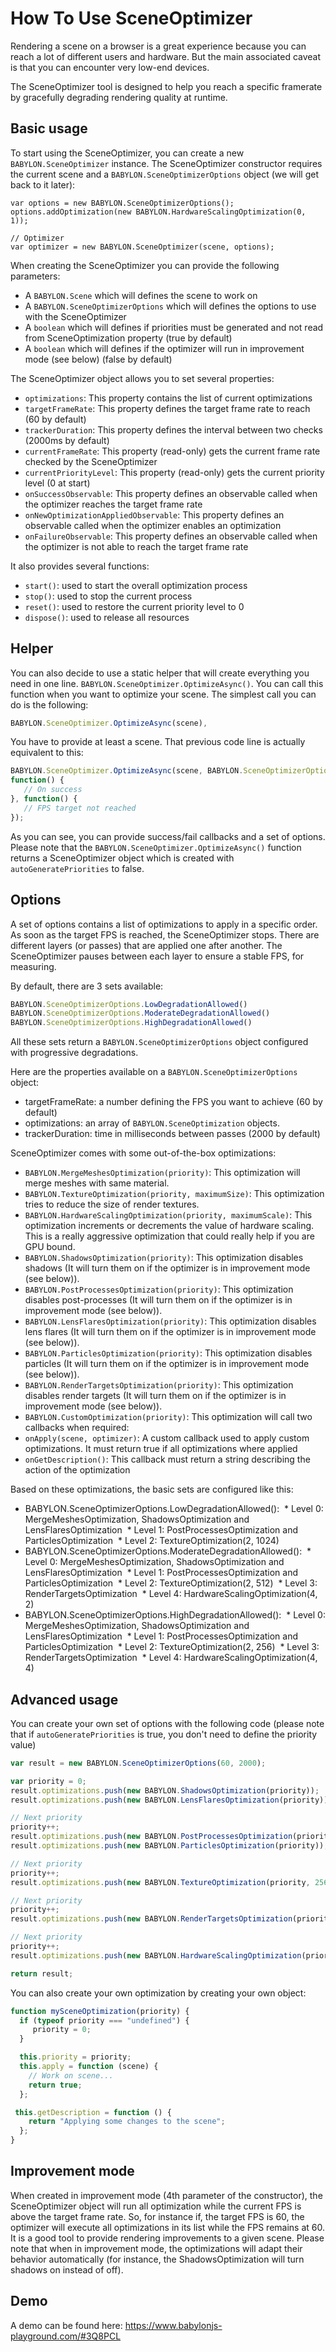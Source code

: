 # How To Use SceneOptimizer

Rendering a scene on a browser is a great experience because you can reach a lot of different users and hardware. But the main associated caveat is that you can encounter very low-end devices.

The SceneOptimizer tool is designed to help you reach a specific framerate by gracefully degrading rendering quality at runtime.

## Basic usage
To start using the SceneOptimizer, you can create a new ```BABYLON.SceneOptimizer``` instance.
The SceneOptimizer constructor requires the current scene and a ```BABYLON.SceneOptimizerOptions``` object (we will get back to it later):

```
var options = new BABYLON.SceneOptimizerOptions();
options.addOptimization(new BABYLON.HardwareScalingOptimization(0, 1));

// Optimizer
var optimizer = new BABYLON.SceneOptimizer(scene, options);
```

When creating the SceneOptimizer you can provide the following parameters:
- A ```BABYLON.Scene``` which will defines the scene to work on
- A ```BABYLON.SceneOptimizerOptions``` which will defines the options to use with the SceneOptimizer
- A ```boolean``` which will defines if priorities must be generated and not read from SceneOptimization property (true by default)
- A ```boolean``` which will defines if the optimizer will run in improvement mode (see below) (false by default)

The SceneOptimizer object allows you to set several properties:
- ```optimizations```: This property contains the list of current optimizations
- ```targetFrameRate```: This property defines the target frame rate to reach (60 by default)
- ```trackerDuration```: This property defines the interval between two checks (2000ms by default)
- ```currentFrameRate```: This property (read-only) gets the current frame rate checked by the SceneOptimizer
- ```currentPriorityLevel```: This property (read-only) gets the current priority level (0 at start)
- ```onSuccessObservable```: This property defines an observable called when the optimizer reaches the target frame rate
- ```onNewOptimizationAppliedObservable```: This property defines an observable called when the optimizer enables an optimization
- ```onFailureObservable```: This property defines an observable called when the optimizer is not able to reach the target frame rate

It also provides several functions:
- ```start()```: used to start the overall optimization process
- ```stop()```: used to stop the current process
- ```reset()```: used to restore the current priority level to 0
- ```dispose()```: used to release all resources

## Helper
You can also decide to use a static helper that will create everything you need in one line. ```BABYLON.SceneOptimizer.OptimizeAsync()```. You can call this function when you want to optimize your scene. The simplest call you can do is the following:

```javascript
BABYLON.SceneOptimizer.OptimizeAsync(scene),
```

You have to provide at least a scene. That previous code line is actually equivalent to this:

```javascript
BABYLON.SceneOptimizer.OptimizeAsync(scene, BABYLON.SceneOptimizerOptions.ModerateDegradationAllowed(),
function() {
   // On success
}, function() {
   // FPS target not reached
});
```

As you can see, you can provide success/fail callbacks and a set of options.
Please note that the ```BABYLON.SceneOptimizer.OptimizeAsync()``` function returns a SceneOptimizer object which is created with `autoGeneratePriorities` to false.

## Options
A set of options contains a list of optimizations to apply in a specific order. As soon as the target FPS is reached, the SceneOptimizer stops. There are different layers (or passes) that are applied one after another. The SceneOptimizer pauses between each layer to ensure a stable FPS, for measuring.

By default, there are 3 sets available:

```javascript
BABYLON.SceneOptimizerOptions.LowDegradationAllowed()
BABYLON.SceneOptimizerOptions.ModerateDegradationAllowed()
BABYLON.SceneOptimizerOptions.HighDegradationAllowed()
```

All these sets return a ```BABYLON.SceneOptimizerOptions``` object configured with progressive degradations.

Here are the properties available on a ```BABYLON.SceneOptimizerOptions``` object:

* targetFrameRate: a number defining the FPS you want to achieve (60 by default)
* optimizations: an array of ```BABYLON.SceneOptimization``` objects.
* trackerDuration: time in milliseconds between passes (2000 by default)

SceneOptimizer comes with some out-of-the-box optimizations:

* ```BABYLON.MergeMeshesOptimization(priority)```: This optimization will merge meshes with same material.
* ```BABYLON.TextureOptimization(priority, maximumSize)```: This optimization tries to reduce the size of render textures.
* ```BABYLON.HardwareScalingOptimization(priority, maximumScale)```: This optimization increments or decrements the value of hardware scaling. This is a really aggressive optimization that could really help if you are GPU bound.
* ```BABYLON.ShadowsOptimization(priority)```: This optimization disables shadows (It will turn them on if the optimizer is in improvement mode (see below)).
* ```BABYLON.PostProcessesOptimization(priority)```: This optimization disables post-processes (It will turn them on if the optimizer is in improvement mode (see below)).
* ```BABYLON.LensFlaresOptimization(priority)```: This optimization disables lens flares (It will turn them on if the optimizer is in improvement mode (see below)).
* ```BABYLON.ParticlesOptimization(priority)```: This optimization disables particles (It will turn them on if the optimizer is in improvement mode (see below)).
* ```BABYLON.RenderTargetsOptimization(priority)```: This optimization disables render targets (It will turn them on if the optimizer is in improvement mode (see below)).
* ```BABYLON.CustomOptimization(priority)```: This optimization will call two callbacks when required: 
 * ```onApply(scene, optimizer)```: A custom callback used to apply custom optimizations. It must return true if all optimizations where applied
 * ```onGetDescription()```: This callback must return a string describing the action of the optimization

Based on these optimizations, the basic sets are configured like this:

* BABYLON.SceneOptimizerOptions.LowDegradationAllowed():
 * Level 0: MergeMeshesOptimization, ShadowsOptimization and LensFlaresOptimization
 * Level 1: PostProcessesOptimization and ParticlesOptimization
 * Level 2: TextureOptimization(2, 1024)
* BABYLON.SceneOptimizerOptions.ModerateDegradationAllowed():
 * Level 0: MergeMeshesOptimization, ShadowsOptimization and LensFlaresOptimization
 * Level 1: PostProcessesOptimization and ParticlesOptimization
 * Level 2: TextureOptimization(2, 512)
 * Level 3: RenderTargetsOptimization
 * Level 4: HardwareScalingOptimization(4, 2)
* BABYLON.SceneOptimizerOptions.HighDegradationAllowed():
 * Level 0: MergeMeshesOptimization, ShadowsOptimization and LensFlaresOptimization
 * Level 1: PostProcessesOptimization and ParticlesOptimization
 * Level 2: TextureOptimization(2, 256)
 * Level 3: RenderTargetsOptimization
 * Level 4: HardwareScalingOptimization(4, 4)

## Advanced usage
You can create your own set of options with the following code (please note that if `autoGeneratePriorities` is true, you don't need to define the priority value)

```javascript
var result = new BABYLON.SceneOptimizerOptions(60, 2000);

var priority = 0;
result.optimizations.push(new BABYLON.ShadowsOptimization(priority));
result.optimizations.push(new BABYLON.LensFlaresOptimization(priority));

// Next priority
priority++;
result.optimizations.push(new BABYLON.PostProcessesOptimization(priority));
result.optimizations.push(new BABYLON.ParticlesOptimization(priority));

// Next priority
priority++;
result.optimizations.push(new BABYLON.TextureOptimization(priority, 256));

// Next priority
priority++;
result.optimizations.push(new BABYLON.RenderTargetsOptimization(priority));

// Next priority
priority++;
result.optimizations.push(new BABYLON.HardwareScalingOptimization(priority, 4));

return result;
```

You can also create your own optimization by creating your own object:

```javascript
function mySceneOptimization(priority) {
  if (typeof priority === "undefined") {
     priority = 0;
  }

  this.priority = priority;
  this.apply = function (scene) {
    // Work on scene...
    return true;
  };

 this.getDescription = function () {
    return "Applying some changes to the scene";
  };
}
```

## Improvement mode
When created in improvement mode (4th parameter of the constructor), the SceneOptimizer object will run all optimization while the current FPS is above the target frame rate. So, for instance if, the target FPS is 60, the optimizer will execute all optimizations in its list while the FPS remains at 60. It is a good tool to provide rendering improvements to a given scene.
Please note that when in improvement mode, the optimizations will adapt their behavior automatically (for instance, the ShadowsOptimization will turn shadows on instead of off).

## Demo
A demo can be found here: https://www.babylonjs-playground.com/#3Q8PCL
